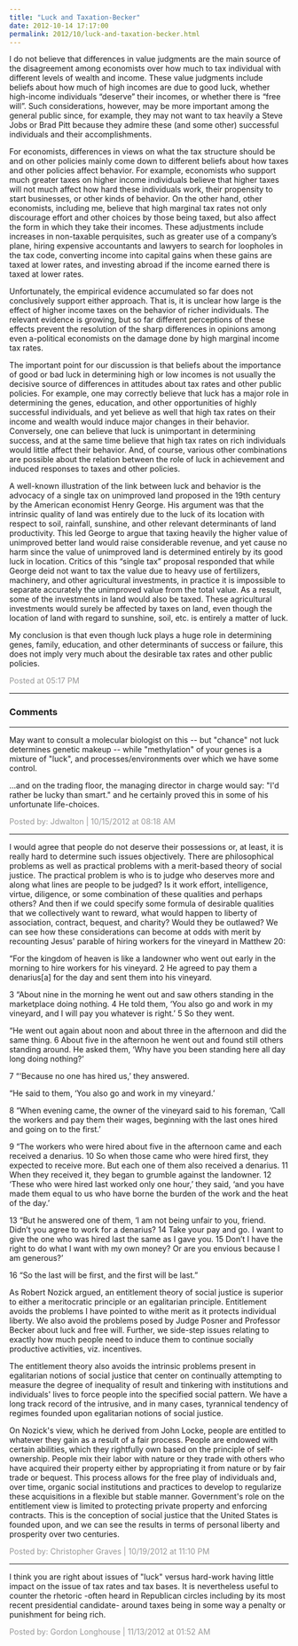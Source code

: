 ```yaml
---
title: "Luck and Taxation-Becker"
date: 2012-10-14 17:17:00
permalink: 2012/10/luck-and-taxation-becker.html
---
```

I do not believe that differences in value judgments are the main source of the disagreement among economists over how much to tax individual with different levels of wealth and income. These value judgments include beliefs about how much of high incomes are due to good luck, whether high-income individuals “deserve” their incomes, or whether there is “free will”. Such considerations, however, may be more important among the general public since, for example, they may not want to tax heavily a Steve Jobs or Brad Pitt because they admire these (and some other) successful individuals and their accomplishments.

For economists, differences in views on what the tax structure should be and on other policies mainly come down to different beliefs about how taxes and other policies affect behavior. For example, economists who support much greater taxes on higher income individuals believe that higher taxes will not much affect how hard these individuals work, their propensity to start businesses, or other kinds of behavior. On the other hand, other economists, including me, believe that high marginal tax rates not only discourage effort and other choices by those being taxed, but also affect the form in which they take their incomes. These adjustments include increases in non-taxable perquisites, such as greater use of a company’s plane, hiring expensive accountants and lawyers to search for loopholes in the tax code, converting income into capital gains when these gains are taxed at lower rates, and investing abroad if the income earned there is taxed at lower rates.

Unfortunately, the empirical evidence accumulated so far does not conclusively support either approach. That is, it is unclear how large is the effect of higher income taxes on the behavior of richer individuals. The relevant evidence is growing, but so far different perceptions of these effects prevent the resolution of the sharp differences in opinions among even a-political economists on the damage done by high marginal income tax rates.

The important point for our discussion is that beliefs about the importance of good or bad luck in determining high or low incomes is not usually the decisive source of differences in attitudes about tax rates and other public policies. For example, one may correctly believe that luck has a major role in determining the genes, education, and other opportunities of highly successful individuals, and yet believe as well that high tax rates on their income and wealth would induce major changes in their behavior. Conversely, one can believe that luck is unimportant in determining success, and at the same time believe that high tax rates on rich individuals would little affect their behavior. And, of course, various other combinations are possible about the relation between the role of luck in achievement and induced responses to taxes and other policies.

A well-known illustration of the link between luck and behavior is the advocacy of a single tax on unimproved land proposed in the 19th century by the American economist Henry George. His argument was that the intrinsic quality of land was entirely due to the luck of its location with respect to soil, rainfall, sunshine, and other relevant determinants of land productivity.  This led George to argue that taxing heavily the higher value of unimproved better land would raise considerable revenue, and yet cause no harm since the value of unimproved land is determined entirely by its good luck in location. Critics of this “single tax” proposal responded that while George deid not want to tax the value due to heavy use of fertilizers, machinery, and other agricultural investments, in practice it is impossible to separate accurately the unimproved value from the total value. As a result, some of the investments in land would also be taxed. These agricultural investments would surely be affected by taxes on land, even though the location of land with regard to sunshine, soil, etc. is entirely a matter of luck.

My conclusion is that even though luck plays a huge role in determining genes, family, education, and other determinants of success or failure, this does not imply very much about the desirable tax rates and other public policies.

<span style="color:#999">Posted at 05:17 PM</span>

<!-- more -->

---

### Comments

---

May want to consult a molecular biologist on this -- but "chance" not luck determines genetic makeup -- while "methylation" of your genes is a mixture of "luck", and processes/environments over which we have some control.

...and on the trading floor, the managing director in charge would say: "I'd rather be lucky than smart." and he certainly proved this in some of his unfortunate life-choices.

<span style="color:#999">Posted by: Jdwalton | 10/15/2012 at 08:18 AM</span>

---

I would agree that people do not deserve their possessions or, at least, it is really hard to determine such issues objectively.  There are philosophical problems as well as practical problems with a merit-based theory of social justice.  The practical problem is who is to judge who deserves more and along what lines are people to be judged?  Is it work effort, intelligence, virtue, diligence, or some combination of these qualities and perhaps others?  And then if we could specify some formula of desirable qualities that we collectively want to reward, what would happen to liberty of association, contract, bequest, and charity?  Would they be outlawed?  We can see how these considerations can become at odds with merit by recounting Jesus' parable of hiring workers for the vineyard in Matthew 20:

 “For the kingdom of heaven is like a landowner who went out early in the morning to hire workers for his vineyard. 2 He agreed to pay them a denarius[a] for the day and sent them into his vineyard.

3 “About nine in the morning he went out and saw others standing in the marketplace doing nothing. 4 He told them, ‘You also go and work in my vineyard, and I will pay you whatever is right.’ 5 So they went.

“He went out again about noon and about three in the afternoon and did the same thing. 6 About five in the afternoon he went out and found still others standing around. He asked them, ‘Why have you been standing here all day long doing nothing?’

7 “‘Because no one has hired us,’ they answered.

“He said to them, ‘You also go and work in my vineyard.’

8 “When evening came, the owner of the vineyard said to his foreman, ‘Call the workers and pay them their wages, beginning with the last ones hired and going on to the first.’

9 “The workers who were hired about five in the afternoon came and each received a denarius. 10 So when those came who were hired first, they expected to receive more. But each one of them also received a denarius. 11 When they received it, they began to grumble against the landowner. 12 ‘These who were hired last worked only one hour,’ they said, ‘and you have made them equal to us who have borne the burden of the work and the heat of the day.’

13 “But he answered one of them, ‘I am not being unfair to you, friend. Didn’t you agree to work for a denarius? 14 Take your pay and go. I want to give the one who was hired last the same as I gave you. 15 Don’t I have the right to do what I want with my own money? Or are you envious because I am generous?’

16 “So the last will be first, and the first will be last.”

As Robert Nozick argued, an entitlement theory of social justice is superior to either a meritocratic principle or an egalitarian principle.  Entitlement avoids the problems I have pointed to withe merit as it protects individual liberty.  We also avoid the problems posed by Judge Posner and Professor Becker about luck and free will.  Further, we side-step issues relating to exactly how much people need to induce them to continue socially productive activities, viz. incentives. 

The entitlement theory also avoids the intrinsic problems present in egalitarian notions of social justice that center on continually attempting to measure the degree of inequality of result and tinkering with institutions and individuals' lives to force people into the specified social pattern. We have a long track record of the intrusive, and in many cases, tyrannical tendency of regimes founded upon egalitarian notions of social justice.

On Nozick's view, which he derived from John Locke, people are entitled to whatever they gain as a result of a fair process.  People are endowed with certain abilities, which they rightfully own based on the principle of self-ownership.  People mix their labor with nature or they trade with others who have acquired their property either by appropriating it from nature or by fair trade or bequest.  This process allows for the free play of individuals and, over time, organic social institutions and practices to develop to regularize these acquisitions in a flexible but stable manner.  Government's role on the entitlement view is limited to protecting private property and enforcing contracts.  This is the conception of social justice that the United States is founded upon, and we can see the results in terms of personal liberty and prosperity over two centuries.   

<span style="color:#999">Posted by: Christopher Graves | 10/19/2012 at 11:10 PM</span>

---

I think you are right about issues of "luck" versus hard-work having little impact on the issue of tax rates and tax bases.  It is nevertheless useful to counter the rhetoric -often heard in Republican circles including by its most recent presidential candidate- around taxes being in some way a penalty or punishment for being rich.   

<span style="color:#999">Posted by: Gordon Longhouse | 11/13/2012 at 01:52 AM</span>